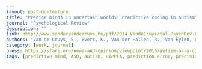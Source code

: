 ```yaml
---
layout: post-no-feature
title: "Precise minds in uncertain worlds: Predictive coding in autism"
journal: "Psychological Review"
description: ""
link: http://www.sandervandecruys.be/pdf/2014-VandeCruysetal-PsychRev-Precise_minds.pdf
authors: "Van de Cruys, S., Evers, K., Van der Hallen, R., Van Eylen, L., Boets, B., de-Wit, L., & Wagemans, J."
category: [work, journal]
press: https://sfari.org/news-and-opinion/viewpoint/2015/autism-as-a-disorder-of-prediction-in-a-magical-world
tags: [predictive mind, ASD, autism, HIPPEA, prediction error, precision]
---
```

